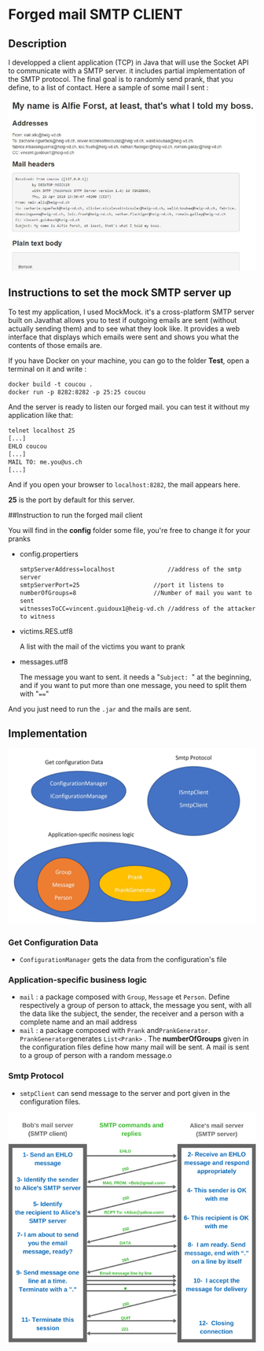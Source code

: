 # Forged mail SMTP CLIENT

## Description

I developped a client application (TCP) in Java that will use the Socket API to communicate with a SMTP server. it includes partial implementation of the SMTP protocol. The final goal is to randomly send prank, that you define, to a list of contact. Here a sample of some mail I sent :

![1](figures/1.jpg)

## Instructions to set the mock SMTP server up

To test my application, I used MockMock. it's a cross-platform SMTP server built on Javathat allows you to test if outgoing emails are sent (without actually sending them) and to see what they look like. It provides a web interface that displays which emails were sent and shows you what the contents of those emails are. 

If you have Docker on your machine, you can go to the folder **Test**, open a terminal on it and write :

```
docker build -t coucou .
docker run -p 8282:8282 -p 25:25 coucou
```

And the server is ready to listen our forged mail. you can test it without my application like that:

```
telnet localhost 25
[...]
EHLO coucou
[...]
MAIL TO: me.you@us.ch
[...]
```

And if you open your browser to `localhost:8282`, the mail appears here.

**25** is the port by default for this server.

##Instruction to run the forged mail client

You will find in the **config** folder some file, you're free to change it for your pranks

- config.propertiers

  ```
  smtpServerAddress=localhost				//address of the smtp server
  smtpServerPort=25					    //port it listens to
  numberOfGroups=8						//Number of mail you want to sent
  witnessesToCC=vincent.guidoux1@heig-vd.ch //address of the attacker to witness
  ```

- victims.RES.utf8

  A list with the mail of the victims you want to prank

- messages.utf8

  The message you want to sent. it needs a "`Subject: `" at the beginning, and if you want to put more than one message, you need to split them with "`==`"

And you just need to run the `.jar` and the mails are sent.

## Implementation

![](./figures/2.JPG)

### Get Configuration Data

- `ConfigurationManager` gets the data from the configuration's file

### Application-specific business logic

- `mail` : a package composed with `Group`, `Message` et `Person`. Define respectively a group of person to attack, the message you sent, with all the data like the subject, the sender, the receiver and a person with a complete name and an mail address
- `mail` : a package composed with `Prank` and`PrankGenerator`. `PrankGenerator`generates `List<Prank>` .  The **numberOfGroups** given in the configuration files define how many mail will be sent. A mail is sent to a group of person with a random message.o

### Smtp Protocol

- `smtpClient` can send message to the server and port given in the configuration files.

![https://www.afternerd.com/blog/smtp/ ](./figures/SMTP-sequence-diagram.png)





